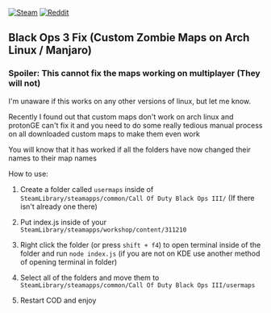 <a href="https://steamcommunity.com/id/sowd/" target="_blank">![Steam](https://img.shields.io/badge/steam-%23000000.svg?style=for-the-badge&logo=steam&logoColor=white)</a> <a href="https://www.reddit.com/r/linux_gaming/comments/wq7u25/bo3_black_ops_3_zombies_custom_maps_automatic_fix/" target="_blank">![Reddit](https://img.shields.io/badge/Reddit-%23FF4500.svg?style=for-the-badge&logo=Reddit&logoColor=white)</a>

## Black Ops 3 Fix (Custom Zombie Maps on Arch Linux / Manjaro)
### Spoiler: This cannot fix the maps working on multiplayer (They will not)

I'm unaware if this works on any other versions of linux, but let me know. 

Recently I found out that custom maps don't work on arch linux and protonGE can't fix it and you need to do some really tedious manual process on all downloaded custom maps to make them even work

You will know that it has worked if all the folders have now changed their names to their map names

How to use: 

1. Create a folder called `usermaps` inside of `SteamLibrary/steamapps/common/Call Of Duty Black Ops III/` (If there isn't already one there)

2. Put index.js inside of your `SteamLibrary/steamapps/workshop/content/311210`

3. Right click the folder (or press `shift + f4`) to open terminal inside of the folder and run ``node index.js`` (if you are not on KDE use another method of opening terminal in folder)

4. Select all of the folders and move them to `SteamLibrary/steamapps/common/Call Of Duty Black Ops III/usermaps`

5. Restart COD and enjoy 



